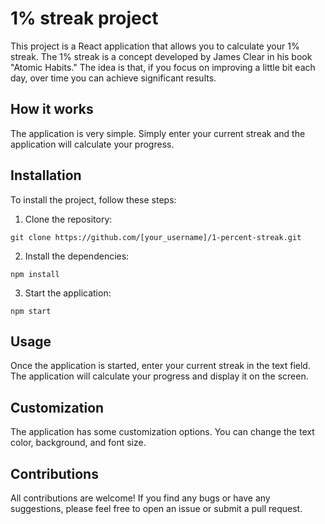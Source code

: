 # 1% streak project

This project is a React application that allows you to calculate your 1% streak. The 1% streak is a concept developed by James Clear in his book "Atomic Habits." The idea is that, if you focus on improving a little bit each day, over time you can achieve significant results.

## How it works

The application is very simple. Simply enter your current streak and the application will calculate your progress.

## Installation

To install the project, follow these steps:

1. Clone the repository:

```
git clone https://github.com/[your_username]/1-percent-streak.git
```

2. Install the dependencies:

```
npm install
```

3. Start the application:

```
npm start
```

## Usage
Once the application is started, enter your current streak in the text field. The application will calculate your progress and display it on the screen.

## Customization
The application has some customization options. You can change the text color, background, and font size.

## Contributions
All contributions are welcome! If you find any bugs or have any suggestions, please feel free to open an issue or submit a pull request.